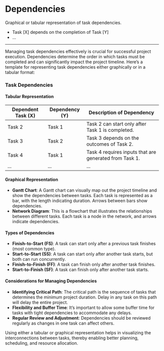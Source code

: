 
# Dependencies

Graphical or tabular representation of task dependencies.

- Task [X] depends on the completion of Task [Y]
- ...

---
Managing task dependencies effectively is crucial for successful project execution. Dependencies determine the order in which tasks must be completed and can significantly impact the project timeline. Here’s a template for representing task dependencies either graphically or in a tabular format:

### Task Dependencies

#### Tabular Representation

| Dependent Task (X) | Dependency (Y) | Description of Dependency |
| ------------------ | -------------- | ------------------------- |
| Task 2             | Task 1         | Task 2 can start only after Task 1 is completed. |
| Task 3             | Task 2         | Task 3 depends on the outcomes of Task 2. |
| Task 4             | Task 1         | Task 4 requires inputs that are generated from Task 1. |
| ...                | ...            | ...                       |

#### Graphical Representation
- **Gantt Chart**: A Gantt chart can visually map out the project timeline and show the dependencies between tasks. Each task is represented as a bar, with the length indicating duration. Arrows between bars show dependencies.
- **Network Diagram**: This is a flowchart that illustrates the relationships between different tasks. Each task is a node in the network, and arrows indicate dependencies.

#### Types of Dependencies
- **Finish-to-Start (FS)**: A task can start only after a previous task finishes (most common type).
- **Start-to-Start (SS)**: A task can start only after another task starts, but both can run concurrently.
- **Finish-to-Finish (FF)**: A task can finish only after another task finishes.
- **Start-to-Finish (SF)**: A task can finish only after another task starts.

#### Considerations for Managing Dependencies
- **Identifying Critical Path**: The critical path is the sequence of tasks that determines the minimum project duration. Delay in any task on this path will delay the entire project.
- **Flexibility and Buffer Time**: It’s important to allow some buffer time for tasks with tight dependencies to accommodate any delays.
- **Regular Review and Adjustment**: Dependencies should be reviewed regularly as changes in one task can affect others.

Using either a tabular or graphical representation helps in visualizing the interconnections between tasks, thereby enabling better planning, scheduling, and resource allocation.